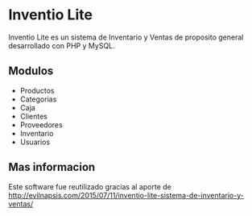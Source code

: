 # Inventio Lite
Inventio Lite es un sistema de Inventario y Ventas de proposito general desarrollado con PHP y MySQL.

## Modulos
- Productos
- Categorias
- Caja
- Clientes
- Proveedores
- Inventario
- Usuarios

## Mas informacion
Este software fue reutilizado gracias al aporte de http://evilnapsis.com/2015/07/11/inventio-lite-sistema-de-inventario-y-ventas/
